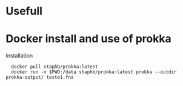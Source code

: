 # Usefull

# Docker install and use of prokka

Installation
    
      docker pull staphb/prokka:latest
      docker run -v $PWD:/data staphb/prokka:latest prokka --outdir prokka-output/ teste1.fna
